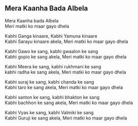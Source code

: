 ## Mera Kaanha Bada Albela

Mera Kaanha bada Albela  
Meri matki ko maar gayo dhela

Kabhi Ganga kinaare, Kabhi Yamuna kinaare  
Kabhi Sarayu kinaare akela, Meri matki ko maar gayo dhela

Kabhi Gawo ke sang, kabhi gwaalon ke sang  
Kabhi gopio ke sang akela, Meri matki ko maar gayo dhela

Kabhi Meera ke sang, kabhi rukhmani ke sang  
kabhi radha ke sang akela, Meri matki ko maar gayo dhela

Kabhi suraj ke sang, kabhi chanda ke sang  
Kabhi taro ke sang akela, Meri matki ko maar gayo dhela

Kabhi santon ke sang, kabhi bhakton ke sang  
Kabhi bachhon ke sang akela, Meri matki ko maar gayo dhela

Kabhi Vyas ke sang, kabhi Valmiki ke sang  
Kabhi Guruji ke sang akela, Meri matki ko maar gayo dhela

